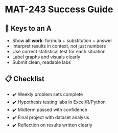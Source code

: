# MAT-243 Success Guide

## 🎯 Keys to an A
- Show **all work**: formula + substitution + answer
- Interpret results in context, not just numbers
- Use correct statistical test for each situation
- Label graphs and visuals clearly
- Submit clean, readable labs

## 📋 Checklist
- ✔️ Weekly problem sets complete
- ✔️ Hypothesis testing labs in Excel/R/Python
- ✔️ Midterm passed with confidence
- ✔️ Final project with dataset analysis
- ✔️ Reflection on results written clearly
